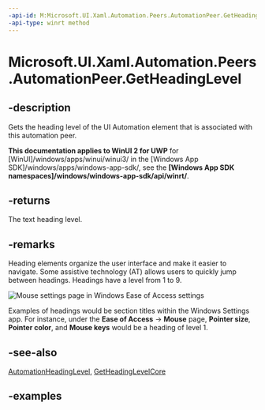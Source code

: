 ```yaml
---
-api-id: M:Microsoft.UI.Xaml.Automation.Peers.AutomationPeer.GetHeadingLevel
-api-type: winrt method
---
```


<!-- Method syntax.
public AutomationHeadingLevel AutomationPeer.GetHeadingLevel()
-->

# Microsoft.UI.Xaml.Automation.Peers.AutomationPeer.GetHeadingLevel

## -description
Gets the heading level of the UI Automation element that is associated with this automation peer.

**This documentation applies to WinUI 2 for UWP** for [WinUI]/windows/apps/winui/winui3/ in the [Windows App SDK]/windows/apps/windows-app-sdk/, see the **[Windows App SDK namespaces]/windows/windows-app-sdk/api/winrt/**.

## -returns
The text heading level.

## -remarks
Heading elements organize the user interface and make it easier to navigate. Some assistive technology (AT) allows users to quickly jump between headings. Headings have a level from 1 to 9.  

![Mouse settings page in Windows Ease of Access settings](images/MouseSettings.png)

Examples of headings would be section titles within the Windows Settings app. For instance, under the **Ease of Access** -> **Mouse** page, **Pointer size**, **Pointer color**, and **Mouse keys** would be a heading of level 1.

## -see-also
[AutomationHeadingLevel](automationheadinglevel.md), [GetHeadingLevelCore](automationpeer_getheadinglevelcore_1105552106.md)

## -examples

